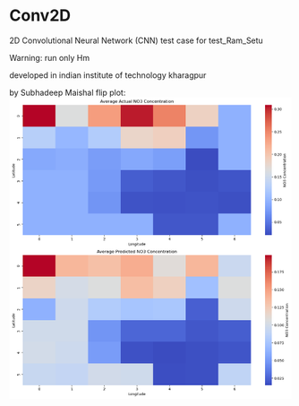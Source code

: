 # Conv2D
2D Convolutional Neural Network (CNN) test case for test_Ram_Setu

 Warning: run only Hm

developed in indian institute of technology kharagpur

by Subhadeep Maishal
flip plot:
![Figure](https://github.com/subhadeep-maishal/Conv2D/blob/main/convo2d.png) 
